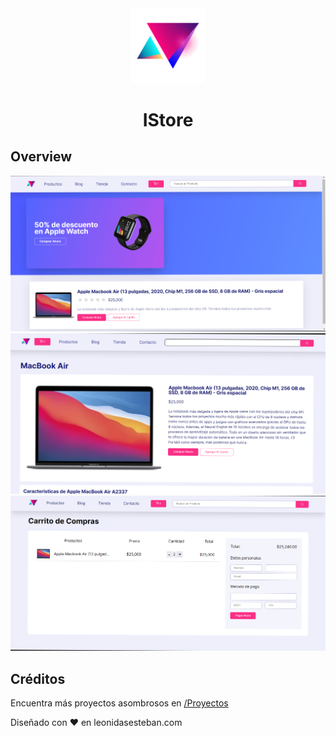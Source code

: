 <div align="center">
<img width="120px"  src="https://raw.githubusercontent.com/no-te-rindas/logo/main/Logo/LeonidasEsteban-destello-envolvente-cuadrada.png" />
</div>

<h1 align="center">
IStore
</h1>

## Overview

![scrennshot](/src/assets/images/page1.png)
![scrennshot](/src/assets/images/page2.png)
![scrennshot](/src/assets/images/page3.png)

## Créditos

Encuentra más proyectos asombrosos en [/Proyectos](https://leonidasesteban.com/proyectos)

Diseñado con ♥️ en leonidasesteban.com
